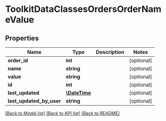 # ToolkitDataClassesOrdersOrderNameValue

## Properties
Name | Type | Description | Notes
------------ | ------------- | ------------- | -------------
**order_id** | **int** |  | [optional] 
**name** | **string** |  | [optional] 
**value** | **string** |  | [optional] 
**id** | **int** |  | [optional] 
**last_updated** | [**\DateTime**](\DateTime.md) |  | [optional] 
**last_updated_by_user** | **string** |  | [optional] 

[[Back to Model list]](../README.md#documentation-for-models) [[Back to API list]](../README.md#documentation-for-api-endpoints) [[Back to README]](../README.md)


